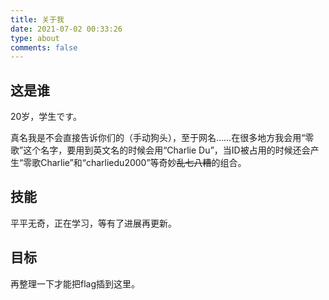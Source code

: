 ```yaml
---
title: 关于我
date: 2021-07-02 00:33:26
type: about
comments: false
---
```


## 这是谁

20岁，学生です。

真名我是不会直接告诉你们的（手动狗头），至于网名……在很多地方我会用“零歌”这个名字，要用到英文名的时候会用“Charlie Du”，当ID被占用的时候还会产生“零歌Charlie”和“charliedu2000”等奇妙~~乱七八糟~~的组合。

## 技能

平平无奇，正在学习，等有了进展再更新。

## 目标

再整理一下才能把flag插到这里。


